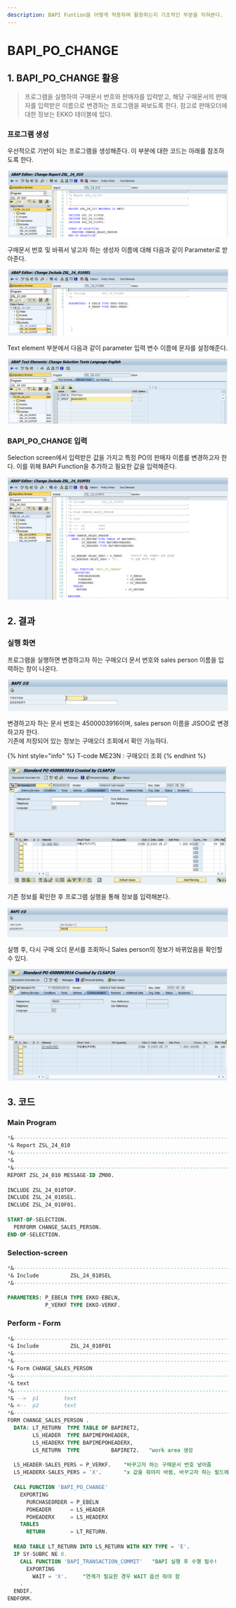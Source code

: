 ```yaml
---
description: BAPI Funtion을 어떻게 적용하여 활용하는지 기초적인 부분을 익혀본다.
---
```


# BAPI\_PO\_CHANGE

## 1. BAPI\_PO\_CHANGE 활용

> 프로그램을 실행하여 구매문서 번호와 판매자를 입력받고, 해당 구매문서의 판매자를 입력받은 이름으로 변경하는 프로그램을 짜보도록 한다. 참고로 판매오더에 대한 정보는 EKKO 테이블에 있다.



### 프로그램 생성 

우선적으로 기반이 되는 프로그램을 생성해준다. 이 부분에 대한 코드는 아래를 참조하도록 한다. 

![Main program](../../.gitbook/assets/image%20%28275%29.png)

구매문서 번호 및 바꿔서 넣고자 하는 생성자 이름에 대해 다음과 같이 Parameter로 받아준다. 

![Selection screen](../../.gitbook/assets/image%20%28287%29.png)

Text element 부분에서 다음과 같이 parameter 입력 변수 이름에 문자를 설정해준다. 

![Text element](../../.gitbook/assets/image%20%28294%29.png)



### BAPI\_PO\_CHANGE 입력 

Selection screen에서 입력받은 값을 가지고 특정 PO의 판매자 이름를 변경하고자 한다. 이를 위해 BAPI Function을 추가하고 필요한 값을 입력해준다. 

![](../../.gitbook/assets/image%20%28272%29.png)



## 2. 결과

### 실행 화면

프로그램을 실행하면 변경하고자 하는 구매오더 문서 번호와 sales person 이름을 입력하는 창이 나온다. 

![Selection screen](../../.gitbook/assets/image%20%28266%29.png)

변경하고자 하는 문서 번호는 4500003916이며, sales person 이름을 JISOO로 변경하고자 한다.   
기존에 저장되어 있는 정보는 구매오더 조회에서 확인 가능하다. 

{% hint style="info" %}
T-code ME23N : 구매오더 조회
{% endhint %}

![ME23N &amp;gt; PO&#xC870;&#xD68C;](../../.gitbook/assets/image%20%28277%29.png)

기존 정보를 확인한 후 프로그램 실행을 통해 정보를 입력해본다. 

![&#xD504;&#xB85C;&#xADF8;&#xB7A8; &#xC2E4;&#xD589;](../../.gitbook/assets/image%20%28295%29.png)

실행 후, 다시 구매 오더 문서를 조회하니 Sales person의 정보가 바뀌었음을 확인할 수 있다.  

![](../../.gitbook/assets/image%20%28303%29.png)



## 3. 코드

### Main Program 

```sql
*&---------------------------------------------------------------------*
*& Report ZSL_24_010
*&---------------------------------------------------------------------*
*&
*&---------------------------------------------------------------------*
REPORT ZSL_24_010 MESSAGE-ID ZM00.

INCLUDE ZSL_24_010TOP.
INCLUDE ZSL_24_010SEL.
INCLUDE ZSL_24_010F01.

START-OF-SELECTION.
  PERFORM CHANGE_SALES_PERSON.
END-OF-SELECTION.
```

### Selection-screen 

```sql
*&---------------------------------------------------------------------*
*& Include          ZSL_24_010SEL
*&---------------------------------------------------------------------*

PARAMETERS: P_EBELN TYPE EKKO-EBELN,
            P_VERKF TYPE EKKO-VERKF.
```

### Perform - Form

```sql
*&---------------------------------------------------------------------*
*& Include          ZSL_24_010F01
*&---------------------------------------------------------------------*
*&---------------------------------------------------------------------*
*& Form CHANGE_SALES_PERSON
*&---------------------------------------------------------------------*
*& text
*&---------------------------------------------------------------------*
*& -->  p1        text
*& <--  p2        text
*&---------------------------------------------------------------------*
FORM CHANGE_SALES_PERSON .
  DATA: LT_RETURN  TYPE TABLE OF BAPIRET2,
        LS_HEADER  TYPE BAPIMEPOHEADER,
        LS_HEADERX TYPE BAPIMEPOHEADERX,
        LS_RETURN  TYPE          BAPIRET2.   "work area 생성

  LS_HEADER-SALES_PERS = P_VERKF.    "바꾸고자 하는 구매문서 번호 넣어줌
  LS_HEADERX-SALES_PERS = 'X'.       "x 값을 줘야지 바뀜, 바꾸고자 하는 필드에 x 표시

  CALL FUNCTION 'BAPI_PO_CHANGE'
    EXPORTING
      PURCHASEORDER = P_EBELN
      POHEADER      = LS_HEADER
      POHEADERX     = LS_HEADERX
    TABLES
      RETURN        = LT_RETURN.

  READ TABLE LT_RETURN INTO LS_RETURN WITH KEY TYPE = 'E'.
  IF SY-SUBRC NE 0.
    CALL FUNCTION 'BAPI_TRANSACTION_COMMIT'   "BAPI 실행 후 수행 필수!
      EXPORTING
        WAIT = 'X'.     "연계가 필요한 경우 WAIT 옵션 줘야 함
    .
  ENDIF.
ENDFORM.
```





